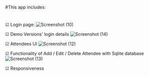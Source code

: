 #This app includes:
#
☑ Login page: 
![Screenshot (10)](https://user-images.githubusercontent.com/105384019/205508366-a19144f4-769f-4cc4-89a0-8ea5c6af3507.png)

☑ Demo Versions' login details
![Screenshot (14)](https://user-images.githubusercontent.com/105384019/205508470-fc83695e-0f60-4f42-a2c2-4d1647454019.png)

☑ Attendees UI
![Screenshot (12)](https://user-images.githubusercontent.com/105384019/205508481-e485e48a-92fe-4d4d-b668-2e2cd3ef9fdd.png)

☑ Functionality of Add / Edit / Delete Attendee with Sqlite database
![Screenshot (13)](https://user-images.githubusercontent.com/105384019/205508504-b28db0ba-691e-48f3-ad82-969cdb689b00.png)

☑ Responsiveness

